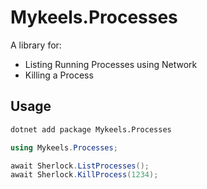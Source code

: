 # Mykeels.Processes

A library for:

- Listing Running Processes using Network
- Killing a Process

## Usage

```sh
dotnet add package Mykeels.Processes
```

```cs
using Mykeels.Processes;

await Sherlock.ListProcesses();
await Sherlock.KillProcess(1234);
```